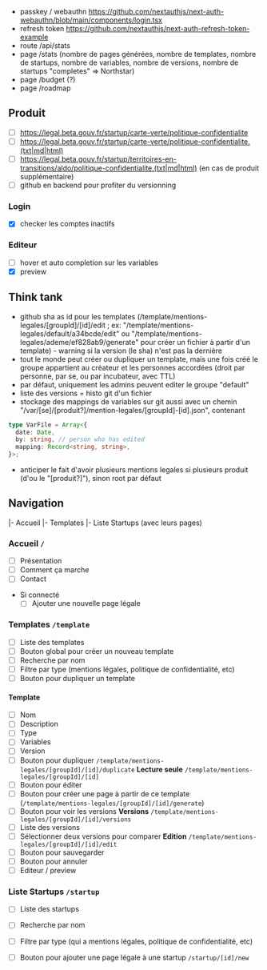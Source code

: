 - passkey / webauthn https://github.com/nextauthjs/next-auth-webauthn/blob/main/components/login.tsx
- refresh token https://github.com/nextauthjs/next-auth-refresh-token-example
- route /api/stats
- page /stats (nombre de pages générées, nombre de templates, nombre de startups, nombre de variables, nombre de versions, nombre de startups "completes" => Northstar)
- page /budget (?)
- page /roadmap


## Produit
- [ ] https://legal.beta.gouv.fr/startup/carte-verte/politique-confidentialite
- [ ] https://legal.beta.gouv.fr/startup/carte-verte/politique-confidentialite.(txt|md|html)
- [ ] https://legal.beta.gouv.fr/startup/territoires-en-transitions/aldo/politique-confidentialite.(txt|md|html) (en cas de produit supplémentaire)
- [ ] github en backend pour profiter du versionning
### Login
- [x] checker les comptes inactifs

### Editeur
- [ ] hover et auto completion sur les variables
- [x] preview

## Think tank
- github sha as id pour les templates (/template/mentions-legales/[groupId]/[id]/edit ; ex: "/template/mentions-legales/default/a34bcde/edit" ou "/template/mentions-legales/ademe/ef828ab9/generate" pour créer un fichier à partir d'un template) - warning si la version (le sha) n'est pas la dernière
- tout le monde peut créer ou dupliquer un template, mais une fois créé le groupe appartient au créateur et les personnes accordées (droit par personne, par se, ou par incubateur, avec TTL)
- par défaut, uniquement les admins peuvent editer le groupe "default"
- liste des versions = histo git d'un fichier
- stockage des mappings de variables sur git aussi avec un chemin "/var/[se]/[produit?]/mention-legales/[groupId]-[id].json", contenant
```typescript
type VarFile = Array<{
  date: Date,
  by: string, // person who has edited
  mapping: Record<string, string>,
}>;
```
- anticiper le fait d'avoir plusieurs mentions legales si plusieurs produit (d'ou le "[produit?]"), sinon root par défaut 

## Navigation
|- Accueil
|- Templates
|- Liste Startups (avec leurs pages)

### Accueil `/`
- [ ] Présentation
- [ ] Comment ça marche
- [ ] Contact
- Si connecté
  - [ ] Ajouter une nouvelle page légale

### Templates `/template`
- [ ] Liste des templates
- [ ] Bouton global pour créer un nouveau template
- [ ] Recherche par nom
- [ ] Filtre par type (mentions légales, politique de confidentialité, etc)
- [ ] Bouton pour dupliquer un template

#### Template
- [ ] Nom
- [ ] Description
- [ ] Type
- [ ] Variables
- [ ] Version
- [ ] Bouton pour dupliquer `/template/mentions-legales/[groupId]/[id]/duplicate`
**Lecture seule**  `/template/mentions-legales/[groupId]/[id]`
- [ ] Bouton pour éditer
- [ ] Bouton pour créer une page à partir de ce template (`/template/mentions-legales/[groupId]/[id]/generate`)
- [ ] Bouton pour voir les versions
**Versions** `/template/mentions-legales/[groupId]/[id]/versions`
- [ ] Liste des versions
- [ ] Sélectionner deux versions pour comparer
**Edition** `/template/mentions-legales/[groupId]/[id]/edit`
- [ ] Bouton pour sauvegarder
- [ ] Bouton pour annuler
- [ ] Editeur / preview

### Liste Startups `/startup`
- [ ] Liste des startups
- [ ] Recherche par nom
- [ ] Filtre par type (qui a mentions légales, politique de confidentialité, etc)
- [ ] Bouton pour ajouter une page légale à une startup `/startup/[id]/new`




